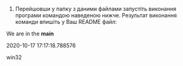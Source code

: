 1. Перейшовши у папку з даними файлами запустіть виконання програми командою наведеною нижче. Результат виконання команди впишіть у Ваш README файл:

We are in the __main__

2020-10-17 17:17:18.788576

win32